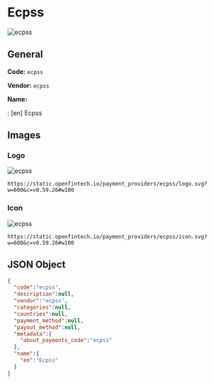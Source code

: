 
# Ecpss 
![ecpss](https://static.openfintech.io/payment_providers/ecpss/logo.svg?w=600&c=v0.59.26#w100)  

## General 
 
**Code:** `ecpss`  
 
**Vendor:** `ecpss`  
 
**Name:**  
 
:	[en] Ecpss  

## Images 

### Logo 
 
![ecpss](https://static.openfintech.io/payment_providers/ecpss/logo.svg?w=600&c=v0.59.26#w100)  

```
https://static.openfintech.io/payment_providers/ecpss/logo.svg?w=600&c=v0.59.26#w100
```  

### Icon 
 
![ecpss](https://static.openfintech.io/payment_providers/ecpss/icon.svg?w=600&c=v0.59.26#w100)  

```
https://static.openfintech.io/payment_providers/ecpss/icon.svg?w=600&c=v0.59.26#w100
```  

## JSON Object 

```json
{
  "code":"ecpss",
  "description":null,
  "vendor":"ecpss",
  "categories":null,
  "countries":null,
  "payment_method":null,
  "payout_method":null,
  "metadata":{
    "about_payments_code":"ecpss"
  },
  "name":{
    "en":"Ecpss"
  }
}
```  
